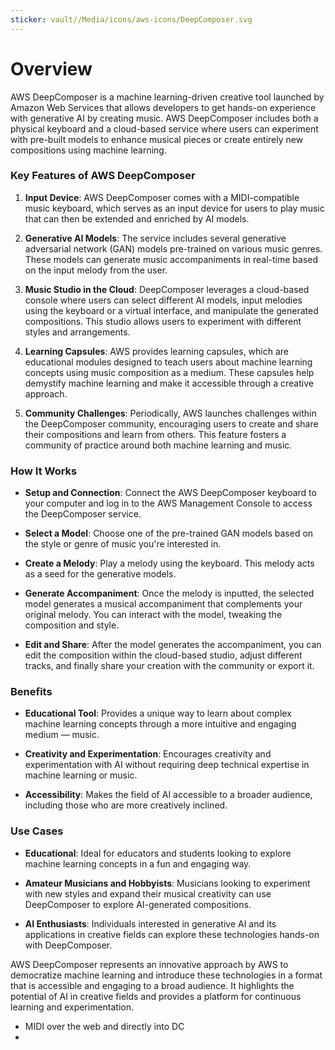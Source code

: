 ```yaml
---
sticker: vault//Media/icons/aws-icons/DeepComposer.svg
---
```

# Overview

AWS DeepComposer is a machine learning-driven creative tool launched by Amazon Web Services that allows developers to get hands-on experience with generative AI by creating music. AWS DeepComposer includes both a physical keyboard and a cloud-based service where users can experiment with pre-built models to enhance musical pieces or create entirely new compositions using machine learning.

### Key Features of AWS DeepComposer

1. **Input Device**: AWS DeepComposer comes with a MIDI-compatible music keyboard, which serves as an input device for users to play music that can then be extended and enriched by AI models.
    
2. **Generative AI Models**: The service includes several generative adversarial network (GAN) models pre-trained on various music genres. These models can generate music accompaniments in real-time based on the input melody from the user.
    
3. **Music Studio in the Cloud**: DeepComposer leverages a cloud-based console where users can select different AI models, input melodies using the keyboard or a virtual interface, and manipulate the generated compositions. This studio allows users to experiment with different styles and arrangements.
    
4. **Learning Capsules**: AWS provides learning capsules, which are educational modules designed to teach users about machine learning concepts using music composition as a medium. These capsules help demystify machine learning and make it accessible through a creative approach.
    
5. **Community Challenges**: Periodically, AWS launches challenges within the DeepComposer community, encouraging users to create and share their compositions and learn from others. This feature fosters a community of practice around both machine learning and music.
    

### How It Works

- **Setup and Connection**: Connect the AWS DeepComposer keyboard to your computer and log in to the AWS Management Console to access the DeepComposer service.
    
- **Select a Model**: Choose one of the pre-trained GAN models based on the style or genre of music you're interested in.
    
- **Create a Melody**: Play a melody using the keyboard. This melody acts as a seed for the generative models.
    
- **Generate Accompaniment**: Once the melody is inputted, the selected model generates a musical accompaniment that complements your original melody. You can interact with the model, tweaking the composition and style.
    
- **Edit and Share**: After the model generates the accompaniment, you can edit the composition within the cloud-based studio, adjust different tracks, and finally share your creation with the community or export it.
    

### Benefits

- **Educational Tool**: Provides a unique way to learn about complex machine learning concepts through a more intuitive and engaging medium — music.
    
- **Creativity and Experimentation**: Encourages creativity and experimentation with AI without requiring deep technical expertise in machine learning or music.
    
- **Accessibility**: Makes the field of AI accessible to a broader audience, including those who are more creatively inclined.
    

### Use Cases

- **Educational**: Ideal for educators and students looking to explore machine learning concepts in a fun and engaging way.
    
- **Amateur Musicians and Hobbyists**: Musicians looking to experiment with new styles and expand their musical creativity can use DeepComposer to explore AI-generated compositions.
    
- **AI Enthusiasts**: Individuals interested in generative AI and its applications in creative fields can explore these technologies hands-on with DeepComposer.
    

AWS DeepComposer represents an innovative approach by AWS to democratize machine learning and introduce these technologies in a format that is accessible and engaging to a broad audience. It highlights the potential of AI in creative fields and provides a platform for continuous learning and experimentation.

- MIDI over the web and directly into DC
- 